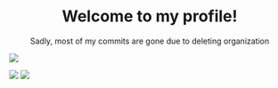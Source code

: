 <h1 align="center">Welcome to my profile!</h1>
<p align="center">Sadly, most of my commits are gone due to deleting organization</p>

<a href="https://github.com/BombayV">
  <img align="center" src="https://github-readme-stats.vercel.app/api?username=BombayV&count_private=true&show_icons=true&theme=omni"/>
</a>

![](https://komarev.com/ghpvc/?username=BombayV&style=flat-square)
![](https://hit.yhype.me/github/profile?user_id=72895600)
